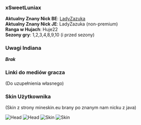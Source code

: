 ### xSweetLuniax

**Aktualny Znany Nick BE**: [LadyZazuka](https://account.xbox.com/pl-pl/profile?gamertag=LadyZazuka) <br>
**Aktualny Znany Nick JE**: LadyZazuka (non-premium) <br>
**Ranga w Hujach**: Huje22 <br>
**Sezony gry**: 1,2,3,4,8,9,10 (i przed sezony) <br>

### Uwagi Indiana

***Brak***

### Linki do mediów gracza

(Do uzupełnienia własnego)

### Skin Użytkownika

(Skin z strony mineskin.eu brany po znanym nam nicku z java) <br>

![Head](https://mineskin.eu/headhelm/LadyZazuka/90.png)
![Head](https://mineskin.eu/head/LadyZazuka/90.png)
![Skin](https://mineskin.eu/armor/bust/LadyZazuka/90.png)
![Skin](https://mineskin.eu/bust/LadyZazuka/90.png)
